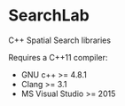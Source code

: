 # SearchLab
C++ Spatial Search libraries

Requires a C++11 compiler:
* GNU c++ >= 4.8.1
* Clang >= 3.1
* MS Visual Studio >= 2015
